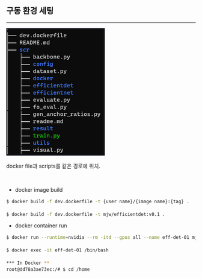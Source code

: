 ## 구동 환경 세팅
---
![tree](src/doc/img/tree.png)

docker file과 scripts를 같은 경로에 위치.


<br/>

- docker image build
```bash
$ docker build -f dev.dockerfile -t {user name}/{image name}:{tag} .

$ docker build -f dev.dockerfile -t mjw/efficientdet:v0.1 .
```
- docker container run
```bash
$ docker run --runtime=nvidia --rm -itd --gpus all --name eff-det-01 mjw/efficientdet:v0.1 .

$ docker exec -it eff-det-01 /bin/bash

*** In Docker **
root@dd78a3ae73ec:/# $ cd /home
```
